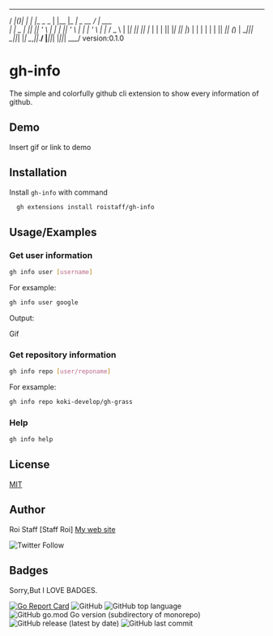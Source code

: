   ____  _  _    _             _       ___          __        
 / ___|(_)| |_ | |__   _   _ | |__   |_ _| _ __   / _|  ___  
| |  _ | || __|| '_ \ | | | || '_ \   | | | '_ \ | |_  / _ \ 
| |_| || || |_ | | | || |_| || |_) |  | | | | | ||  _|| (_) |
 \____||_| \__||_| |_| \__,_||_.__/  |___||_| |_||_|   \___/ 
        version:0.1.0
# gh-info
The simple and colorfully github cli extension to show every information of github.
## Demo

Insert gif or link to demo


## Installation

Install `gh-info` with command

```bash
  gh extensions install roistaff/gh-info
```
    
## Usage/Examples

### Get user information

```bash
gh info user [username]
```
For exsample:
```bash
gh info user google
```
Output:

Gif

### Get repository information

```bash
gh info repo [user/reponame]
```
For exsample:
```bash
gh info repo koki-develop/gh-grass
```
### Help
```bash
gh info help
```
## License

[MIT](https://choosealicense.com/licenses/mit/)


## Author
Roi Staff [Staff Roi]
 [My web site](https://roistaff.github.io/)

 ![Twitter Follow](https://img.shields.io/twitter/follow/roi_staff?style=social)
## Badges

Sorry,But I LOVE BADGES.

[![Go Report Card](https://goreportcard.com/badge/github.com/roistaff/gh-info)](https://goreportcard.com/report/github.com/roistaff/gh-info) ![GitHub](https://img.shields.io/github/license/roistaff/gh-info)
![GitHub top language](https://img.shields.io/github/languages/top/roistaff/gh-info)
![GitHub go.mod Go version (subdirectory of monorepo)](https://img.shields.io/github/go-mod/go-version/roistaff/gh-info)
![GitHub release (latest by date)](https://img.shields.io/github/v/release/roistaff/gh-info)
![GitHub last commit](https://img.shields.io/github/last-commit/roistaff/gh-info)
